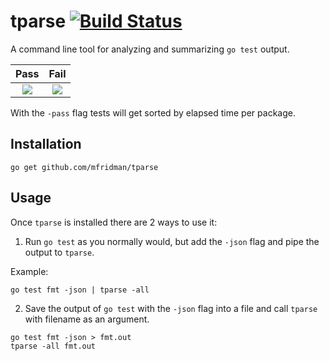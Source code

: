 # tparse  [![Build Status](https://travis-ci.com/mfridman/tparse.svg?branch=master)](https://travis-ci.com/mfridman/tparse)

A command line tool for analyzing and summarizing `go test` output.

Pass            |  Fail
:-------------------------:|:-------------------------:
<img src="https://www.dropbox.com/s/fzqt5vwu5jzdpr8/tparse_pass.png?raw=1" />  |  <img src="https://www.dropbox.com/s/66eas6iwbx6wofg/tparse_fail.png?raw=1" />

With the `-pass` flag tests will get sorted by elapsed time per package.

## Installation

    go get github.com/mfridman/tparse

## Usage

Once `tparse` is installed there are 2 ways to use it:

1. Run `go test` as you normally would, but add the `-json` flag and pipe the output to `tparse`.

Example:

```
go test fmt -json | tparse -all
```

2. Save the output of `go test` with the `-json` flag into a file and call `tparse` with filename as an argument.

```
go test fmt -json > fmt.out
tparse -all fmt.out
```